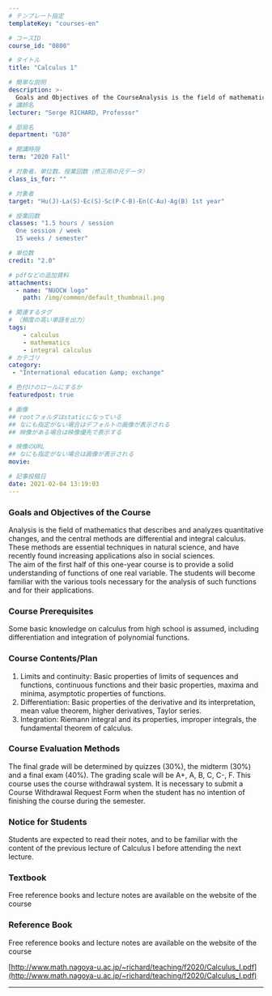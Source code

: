 ```yaml
---
# テンプレート指定
templateKey: "courses-en"

# コースID
course_id: "0800"

# タイトル
title: "Calculus 1"

# 簡単な説明
description: >-
  Goals and Objectives of the CourseAnalysis is the field of mathematics that describes and analyzes quantitative changes, and the central methods are differential and integral calculus. These method ....
# 講師名
lecturer: "Serge RICHARD, Professor"

# 部局名
department: "G30"

# 開講時限
term: "2020	Fall"

# 対象者、単位数、授業回数（修正用の元データ）
class_is_for: ""

# 対象者
target: "Hu(J)･La(S)･Ec(S)･Sc(P･C･B)･En(C･Au)･Ag(B) 1st year"

# 授業回数
classes: "1.5 hours / session
  One session / week
  15 weeks / semester"

# 単位数
credit: "2.0"

# pdfなどの追加資料
attachments:
  - name: "NUOCW logo" 
    path: /img/common/default_thumbnail.png

# 関連するタグ
# （頻度の高い単語を出力）
tags:
    - calculus
    - mathematics
    - integral calculus
# カテゴリ
category:
 - "International education &amp; exchange"

# 色付けのロールにするか
featuredpost: true

# 画像
## rootフォルダはstaticになっている
## なにも指定がない場合はデフォルトの画像が表示される
## 映像がある場合は映像優先で表示する

# 映像のURL
## なにも指定がない場合は画像が表示される
movie: 

# 記事投稿日
date: 2021-02-04 13:19:03
---
```


### Goals and Objectives of the Course

Analysis is the field of mathematics that describes and analyzes quantitative changes, and the central methods are differential and integral calculus. These methods are essential techniques in natural science, and have recently found increasing applications also in social sciences.<br>
The aim of the first half of this one-year course is to provide a solid understanding of functions of one real variable. The students will become familiar with the various tools necessary for the analysis of such functions and for their applications.

### Course Prerequisites

Some basic knowledge on calculus from high school is assumed, including differentiation and integration of polynomial functions.

### Course Contents/Plan

1. Limits and continuity: Basic properties of limits of sequences and functions, continuous functions and their basic properties, maxima and minima, asymptotic properties of functions.
2. Differentiation: Basic properties of the derivative and its interpretation, mean value theorem, higher derivatives, Taylor series.
3. Integration: Riemann integral and its properties, improper integrals, the fundamental theorem of calculus.

### Course Evaluation Methods

The final grade will be determined by quizzes (30%), the midterm (30%) and a final exam (40%). The grading scale will be A+, A, B, C, C-, F. This course uses the course withdrawal system. It is necessary to submit a Course Withdrawal Request Form when the student has no intention of finishing the course during the semester.

### Notice for Students

Students are expected to read their notes, and to be familiar with the content of the previous lecture of Calculus I before attending the next lecture.

### Textbook

Free reference books and lecture notes are available on the website of the course

### Reference Book

Free reference books and lecture notes are available on the website of the course

[http://www.math.nagoya-u.ac.jp/~richard/teaching/f2020/Calculus_I.pdf](http://www.math.nagoya-u.ac.jp/~richard/teaching/f2020/Calculus_I.pdf)

---
